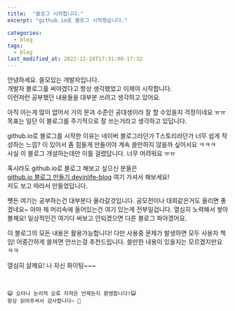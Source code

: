 ```yaml
---
title:  "블로그 시작합니다."
excerpt: "github.io로 블로그 시작했습니다."

categories:
  - blog
tags:
  - blog
last_modified_at: 2022-12-24T17:31:00-17:32
---
```

  
안녕하세요. 쓸모있는 개발자입니다.  
개발자 블로그를 써야겠다고 항상 생각했었고 이제야 시작합니다.  
이런저런 공부했던 내용들을 대부분 쓰려고 생각하고 있어요.   
  
아직 아는게 많이 없어서 거의 문과 수준인 공대생이라 잘 할 수있을지 걱정이네요 ㅠㅠ 목표는 일단 이 블로그를 주기적으로 잘 쓰는거라고 생각하고 있답니다.  
   
github.io로 블로그를 시작한 이유는 네이버 블로그라던가 T스토리라던가 너무 쉽게 작성하는 느낌? 이 있어서 좀 힘들게 만들어야 계속 쓸만하지 않을까 싶어서요 ㅋㅋㅋ  
사실 이 블로그 개설하는데만 이틀 걸렸답니다. 너무 어려워요 ㅠㅠ  

혹시라도 github.io로 블로그 해보고 싶으신 분들은   
[github.io 블로그 만들기 devinlife-blog](https://devinlife.com/) 여기 가셔서 해보세요!   
저도 보고 따라서 만들었답니다.

쨋든 여기는 공부하는건 대부분다 올라갈것입니다. 공모전이나 대회같은거도 올리면 좋겠네요~ 아마 제 머리속에 들어있는건 여기 있는게 전부일겁니다. 열심히 노력해서 쌓아볼께요! 일상적인건 여기다 써보고 안되겠으면 다른 블로그 파야겠어요.  
  
이 블로그의 모든 내용은 활용가능합니다! 다만 사용중 문제가 발생하면 모두 사용자 책임! 어중간하게 쓸꺼면 안쓰는걸 추천드립니다. 쓸만한 내용이 있을지는 모르겠지만요 ㅋㅋ  
  
열심히 살께요! 나 자신 화이팅~~~  


<br>

    😺 오타나 논리적 오류 지적은 언제든지 환영합니다!😺   
    항상 읽어주셔서 감사합니다~ 🙏

